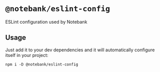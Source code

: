 # `@notebank/eslint-config`

ESLint configuration used by Notebank

## Usage

Just add it to your dev dependencies and it will automatically configure itself in your project:

```
npm i -D @notebank/eslint-config
```

